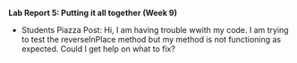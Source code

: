 **Lab Report 5: Putting it all together (Week 9)**

- Students Piazza Post:
    Hi, I am having trouble wwith my code. I am trying to test the
    reverseInPlace method but my method is not functioning as expected.
    Could I get help on what to fix?

  
    
